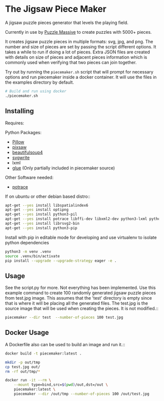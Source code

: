 # The Jigsaw Piece Maker

A jigsaw puzzle pieces generator that levels the playing field.

Currently in use by [Puzzle Massive](http://puzzle.massive.xyz) to create
puzzles with 5000+ pieces.

It creates jigsaw puzzle pieces in multiple formats: svg, jpg, and png.  The
number and size of pieces are set by passing the script different options.  It
takes a while to run if doing a lot of pieces.  Extra JSON files are created
with details on size of pieces and adjacent pieces information which is commonly
used when verifying that two pieces can join together.

Try out by running the `piecemaker.sh` script that will prompt for necessary options
and run piecemaker inside a docker container. It will use the files in the examples
directory by default.

```bash
# Build and run using docker
./piecemaker.sh
```

## Installing

Requires:

Python Packages:

* [Pillow](http://github.com/python-imaging/Pillow)
* [pixsaw](http://github.com/jkenlooper/pixsaw)
* [beautifulsoup4](http://www.crummy.com/software/BeautifulSoup/bs4/)
* [svgwrite](https://pypi.python.org/pypi/svgwrite)
* lxml
* [glue](https://github.com/jorgebastida/glue) (Only partially included in
  piecemaker source)

Other Software needed:

* [potrace](http://potrace.sourceforge.net/)

If on ubuntu or other debian based distro::

```bash
apt-get --yes install libspatialindex6
apt-get --yes install optipng
apt-get --yes install python3-pil
apt-get --yes install potrace libffi-dev libxml2-dev python3-lxml python3-xcffib
apt-get --yes install librsvg2-bin
apt-get --yes install python3-pip
```


Install with pip in editable mode for developing and use virtualenv to isolate
python dependencies

```bash
python3 -m venv .venv
source .venv/bin/activate
pip install --upgrade --upgrade-strategy eager -e .
```


## Usage

See the script.py for more.  Not everything has been implemented. Use this
example command to create 100 randomly generated jigsaw puzzle pieces from
test.jpg image. This assumes that the 'test' directory is empty since that is
where it will be placing all the generated files.  The test.jpg is the source
image that will be used when creating the pieces.  It is not modified.::

```bash
piecemaker --dir test  --number-of-pieces 100 test.jpg
```


## Docker Usage

A Dockerfile also can be used to build an image and run it.::

```bash
docker build -t piecemaker:latest .

mkdir -p out/tmp
cp test.jpg out/
rm -rf out/tmp/*

docker run -it --rm \
    --mount type=bind,src=$(pwd)/out,dst=/out \
    piecemaker:latest \
    piecemaker --dir /out/tmp --number-of-pieces 100 /out/test.jpg

```

